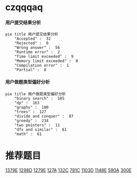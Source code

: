 # czqqqaq

<!-- tabs:start -->



#### **用户提交结果分析**

```mermaid
pie title 用户提交结果分析
    "Accepted" :  32
    "Rejected" :  0
    "Wrong answer" :  56
    "Runtime error" :  2
    "Time limit exceeded" :  9
    "Memory limit exceeded" :  0
    "Compilation error" :  1
    "Partial" :  0
```

#### **用户做题类型偏好分析**

```mermaid
pie title 用户做题类型偏好分析
    "binary search" :  185
    "dp" :  163
    "graphs" :  100
    "trees" :  127
    "divide and conquer" :  87
    "greedy" :  234
    "two pointers" :  11
    "dfs and similar" :  61
    "math" :  61
```



<!-- tabs:end -->
# 推荐题目
[1379E](https://codeforces.com/contest/1379/problem/E)
[1298D](https://codeforces.com/contest/1298/problem/D)
[1279E](https://codeforces.com/contest/1279/problem/E)
[127A](https://codeforces.com/contest/127/problem/A)
[132C](https://codeforces.com/contest/132/problem/C)
[781C](https://codeforces.com/contest/781/problem/C)
[1103D](https://codeforces.com/contest/1103/problem/D)
[1148E](https://codeforces.com/contest/1148/problem/E)
[590A](https://codeforces.com/contest/590/problem/A)
[300E](https://codeforces.com/contest/300/problem/E)
